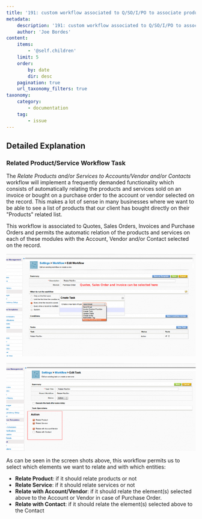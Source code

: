```yaml
---
title: '191: custom workflow associated to Q/SO/I/PO to associate product/service'
metadata:
    description: '191: custom workflow associated to Q/SO/I/PO to associate product/service'
    author: 'Joe Bordes'
content:
    items:
        - '@self.children'
    limit: 5
    order:
        by: date
        dir: desc
    pagination: true
    url_taxonomy_filters: true
taxonomy:
    category:
        - documentation
    tag:
        - issue
---
```


## Detailed Explanation

### Related Product/Service Workflow Task

The *Relate Products and/or Services to Accounts/Vendor and/or Contacts* workflow will implement a frequently demanded functionality which consists of automatically relating the products and services sold on an invoice or bought on a purchase order to the account or vendor selected on the record. This makes a lot of sense in many businesses where we want to be able to see a list of products that our client has bought directly on their "Products" related list.

This workflow is associated to Quotes, Sales Orders, Invoices and Purchase Orders and permits the automatic relation of the products and services on each of these modules with the Account, Vendor and/or Contact selected on the record.

![](wfrelatepdosrv01.png?width=100%)

![](wfrelatepdosrv02.png?width=100%)

As can be seen in the screen shots above, this workflow permits us to select which elements we want to relate and with which entities:

- **Relate Product**: if it should relate products or not
- **Relate Service**: if it should relate services or not
- **Relate with Account/Vendor**: if it should relate the element(s) selected above to the Account or Vendor in case of Purchase Order.
- **Relate with Contact**: if it should relate the element(s) selected above to the Contact
